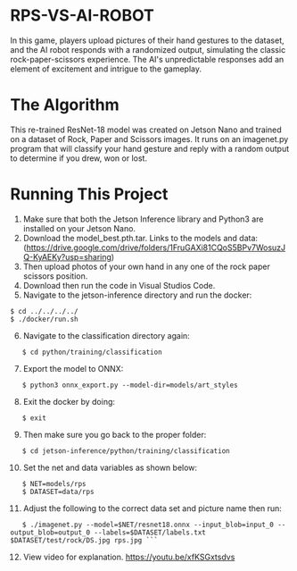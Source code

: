 # RPS-VS-AI-ROBOT
 In this game, players upload pictures of their hand gestures to the dataset, and the AI robot responds with a randomized output, simulating the classic rock-paper-scissors experience. The AI's unpredictable responses add an element of excitement and intrigue to the gameplay. 

# The Algorithm
This re-trained ResNet-18 model was created on Jetson Nano and trained on a dataset of Rock, Paper and Scissors images. It runs on an imagenet.py program that will classify your hand gesture and reply with a random output to determine if you drew, won or lost.

# Running This Project
1. Make sure that both the Jetson Inference library and Python3 are installed on your Jetson Nano.
2. Download the model_best.pth.tar. Links to the models and data:(https://drive.google.com/drive/folders/1FruGAXi81CQoS5BPv7WosuzJQ-KyAEKy?usp=sharing)
3. Then upload photos of your own hand in any one of the rock paper scissors position.
4. Download then run the code in Visual Studios Code.
5. Navigate to the jetson-inference directory and run the docker:
```
$ cd ../../../../
$ ./docker/run.sh
```
6. Navigate to the classification directory again:
```
   $ cd python/training/classification
```
7. Export the model to ONNX:
```
   $ python3 onnx_export.py --model-dir=models/art_styles
```
8. Exit the docker by doing:
```
   $ exit
```
9. Then make sure you go back to the proper folder:
```
   $ cd jetson-inference/python/training/classification
```
10. Set the net and data variables as shown below:
```
   $ NET=models/rps
   $ DATASET=data/rps
```
11. Adjust the following to the correct data set and picture name then run:
```
   $ ./imagenet.py --model=$NET/resnet18.onnx --input_blob=input_0 --output_blob=output_0 --labels=$DATASET/labels.txt $DATASET/test/rock/DS.jpg rps.jpg ```
```
12. View video for explanation.
https://youtu.be/xfKSGxtsdvs
